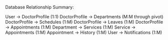 Database Relationship Summary:

User → DoctorProfile (1:1)
DoctorProfile → Departments (M:M through pivot)
DoctorProfile → Schedules (1:M)
DoctorProfile → Leaves (1:M)
DoctorProfile → Appointments (1:M)
Department → Services (1:M)
Service → Appointments (1:M)
Appointment → History (1:M)
User → Notifications (1:M)